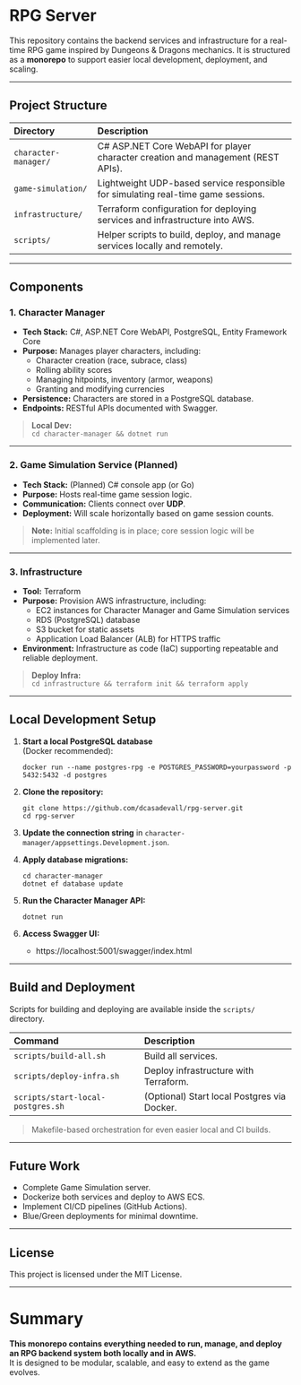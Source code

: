 # RPG Server

This repository contains the backend services and infrastructure for a real-time RPG game inspired by Dungeons & Dragons mechanics.
It is structured as a **monorepo** to support easier local development, deployment, and scaling.

---

## Project Structure

| Directory | Description |
|:---|:---|
| `character-manager/` | C# ASP.NET Core WebAPI for player character creation and management (REST APIs). |
| `game-simulation/` | Lightweight UDP-based service responsible for simulating real-time game sessions. |
| `infrastructure/` | Terraform configuration for deploying services and infrastructure into AWS. |
| `scripts/` | Helper scripts to build, deploy, and manage services locally and remotely. |

---

## Components

### 1. **Character Manager**
- **Tech Stack:** C#, ASP.NET Core WebAPI, PostgreSQL, Entity Framework Core
- **Purpose:** Manages player characters, including:
  - Character creation (race, subrace, class)
  - Rolling ability scores
  - Managing hitpoints, inventory (armor, weapons)
  - Granting and modifying currencies
- **Persistence:** Characters are stored in a PostgreSQL database.
- **Endpoints:** RESTful APIs documented with Swagger.

> **Local Dev:**  
> `cd character-manager && dotnet run`

---

### 2. **Game Simulation Service** (Planned)
- **Tech Stack:** (Planned) C# console app (or Go)
- **Purpose:** Hosts real-time game session logic.
- **Communication:** Clients connect over **UDP**.
- **Deployment:** Will scale horizontally based on game session counts.

> **Note:** Initial scaffolding is in place; core session logic will be implemented later.

---

### 3. **Infrastructure**
- **Tool:** Terraform
- **Purpose:** Provision AWS infrastructure, including:
  - EC2 instances for Character Manager and Game Simulation services
  - RDS (PostgreSQL) database
  - S3 bucket for static assets
  - Application Load Balancer (ALB) for HTTPS traffic
- **Environment:** Infrastructure as code (IaC) supporting repeatable and reliable deployment.

> **Deploy Infra:**  
> `cd infrastructure && terraform init && terraform apply`

---

## Local Development Setup

1. **Start a local PostgreSQL database**  
   (Docker recommended):
   ```
   docker run --name postgres-rpg -e POSTGRES_PASSWORD=yourpassword -p 5432:5432 -d postgres
   ```

2. **Clone the repository:**
   ```
   git clone https://github.com/dcasadevall/rpg-server.git
   cd rpg-server
   ```

3. **Update the connection string** in `character-manager/appsettings.Development.json`.

4. **Apply database migrations:**
   ```
   cd character-manager
   dotnet ef database update
   ```

5. **Run the Character Manager API:**
   ```
   dotnet run
   ```

6. **Access Swagger UI:**
   - https://localhost:5001/swagger/index.html

---

## Build and Deployment

Scripts for building and deploying are available inside the `scripts/` directory.

| Command | Description |
|:---|:---|
| `scripts/build-all.sh` | Build all services. |
| `scripts/deploy-infra.sh` | Deploy infrastructure with Terraform. |
| `scripts/start-local-postgres.sh` | (Optional) Start local Postgres via Docker. |

> Makefile-based orchestration for even easier local and CI builds.

---

## Future Work

- Complete Game Simulation server.
- Dockerize both services and deploy to AWS ECS.
- Implement CI/CD pipelines (GitHub Actions).
- Blue/Green deployments for minimal downtime.

---

## License

This project is licensed under the MIT License.

---

# Summary

**This monorepo contains everything needed to run, manage, and deploy an RPG backend system both locally and in AWS.**  
It is designed to be modular, scalable, and easy to extend as the game evolves.

